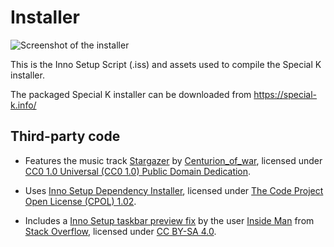 # Installer
![Screenshot of the installer](https://sk-data.special-k.info/artwork/screens/installer_75percent.png)

This is the Inno Setup Script (.iss) and assets used to compile the Special K installer.

The packaged Special K installer can be downloaded from https://special-k.info/

## Third-party code

* Features the music track [Stargazer](https://opengameart.org/content/stargazer) by [Centurion_of_war](https://opengameart.org/users/centurionofwar), licensed under [CC0 1.0 Universal (CC0 1.0) Public Domain Dedication](https://creativecommons.org/publicdomain/zero/1.0/).

* Uses [Inno Setup Dependency Installer](https://github.com/DomGries/InnoDependencyInstaller), licensed under [The Code Project Open License (CPOL) 1.02](https://github.com/DomGries/InnoDependencyInstaller/blob/master/LICENSE.md).

* Includes a [Inno Setup taskbar preview fix](https://stackoverflow.com/a/64162597/15133327) by the user [Inside Man](https://stackoverflow.com/users/709507/inside-man) from [Stack Overflow](https://stackoverflow.com/), licensed under [CC BY-SA 4.0](https://creativecommons.org/licenses/by-sa/4.0/).